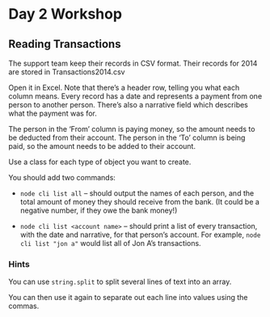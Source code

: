 # Day 2 Workshop

## Reading Transactions

The support team keep their records in CSV format. Their records for 2014 are
stored in Transactions2014.csv

Open it in Excel. Note that there’s a header row, telling you what each column
means. Every record has a date and represents a payment from one person to
another person. There’s also a narrative field which describes what the payment
was for.

The person in the ‘From’ column is paying money, so the amount needs to be
deducted from their account. The person in the ‘To’ column is being paid, so the
amount needs to be added to their account.

Use a class for each type of object you want to create.

You should add two commands:

-   `node cli list all` – should output the names of each person, and the total
    amount of money they should receive from the bank. (It could be a negative
    number, if they owe the bank money!)

-   `node cli list <account name>` – should print a list of every transaction,
    with the date and narrative, for that person’s account. For example,
    `node cli list "jon a"` would list all of Jon A’s transactions.

### Hints

You can use `string.split` to split several lines of text into an array.

You can then use it again to separate out each line into values using the
commas.
